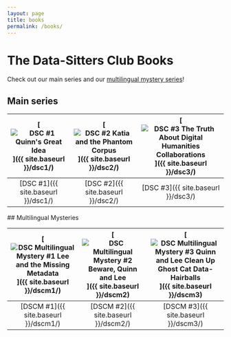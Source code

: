 ```yaml
---
layout: page
title: books
permalink: /books/
---
```


# The Data-Sitters Club Books

Check out our main series and our <a href="#mystery">multilingual mystery series</a>!

## Main series

| [![DSC #1 Quinn's Great Idea](https://raw.githubusercontent.com/datasittersclub/site/master/assets/bookcovers/dsc1_cover.jpg)]({{ site.baseurl }}/dsc1/) | [![DSC #2 Katia and the Phantom Corpus](https://raw.githubusercontent.com/datasittersclub/site/master/assets/bookcovers/dsc2_cover.jpg)]({{ site.baseurl }}/dsc2/) | [![DSC #3 The Truth About Digital Humanities Collaborations](https://raw.githubusercontent.com/datasittersclub/site/master/assets/bookcovers/dsc3_cover.jpg)]({{ site.baseurl }}/dsc3/) |
| :------------------------------------------------------------------------------------------------------------------------------------------------------: | :----------------------------------------------------------------------------------------------------------------------------------------------------------------: | :-------------------------------------------------------------------------------------------------------------------------------------------------------------------------------------: |
|                                                            [DSC #1]({{ site.baseurl }}/dsc1/)                                                            |                                                                 [DSC #2]({{ site.baseurl }}/dsc2/)                                                                 |                                                                           [DSC #3]({{ site.baseurl }}/dsc3/)                                                                            |

<a name="mystery" />
## Multilingual Mysteries

| [![DSC Multilingual Mystery #1 Lee and the Missing Metadata](https://raw.githubusercontent.com/datasittersclub/site/master/assets/bookcovers/dscm1_cover.jpg)]({{ site.baseurl }}/dscm1/) | [![DSC Multilingual Mystery #2 Beware, Quinn and Lee](https://raw.githubusercontent.com/datasittersclub/site/master/assets/bookcovers/dscm2_cover.jpg)]({{ site.baseurl }}/dscm2) | [![DSC Multilingual Mystery #3 Quinn and Lee Clean Up Ghost Cat Data-Hairballs](https://raw.githubusercontent.com/datasittersclub/site/master/assets/bookcovers/dscm3_cover.jpg)]({{ site.baseurl }}/dscm3)    |
| :---------------------------------------------------------------------------------------------------------------------------------------------------------------------------------------: | :-------------------------------------------------------------------------------------------------------------------------------------------------------------------------------: | :-: |
|                                                                           [DSCM #1]({{ site.baseurl }}/dscm1/)                                                                            |                                                                       [DSCM #2]({{ site.baseurl }}/dscm2/)                                                                        | [DSCM #3]({{ site.baseurl }}/dscm3/)    |
